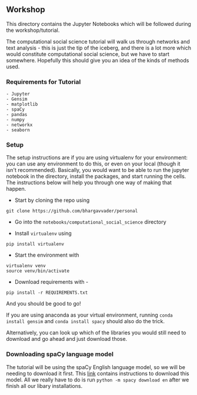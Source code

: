 ## Workshop

This directory contains the Jupyter Notebooks which will be followed during the workshop/tutorial.

The computational social science tutorial will walk us through networks and text analysis - this is just the tip of the iceberg, and there is a lot more which would constitute computational social science, but we have to start somewhere. Hopefully this should give you an idea of the kinds of methods used.

### Requirements for Tutorial

```
- Jupyter
- Gensim 
- matplotlib
- spaCy
- pandas
- numpy
- networkx
- seaborn
```


### Setup

The setup instructions are if you are using virtualenv for your environment: you can use any environment to do this, or even on your local (though it isn't recommended). Basically, you would want to be able to run the jupyter notebook in the directory, install the packages, and start running the cells. The instructions below will help you through one way of making that happen.

- Start by cloning the repo using

`git clone https://github.com/bhargavvader/personal`

- Go into the `notebooks/computational_social_science` directory

- Install `virtualenv` using

`pip install virtualenv`

- Start the environment with

```
virtualenv venv
source venv/bin/activate
```

- Download requirements with -

`pip install -r REQUIREMENTS.txt`

And you should be good to go!

If you are using anaconda as your virtual environment, running `conda install gensim` and `conda install spacy` should also do the trick.

Alternatively, you can look up which of the libraries you would still need to download and go ahead and just download those.

### Downloading spaCy language model

The tutorial will be using the spaCy English language model, so we will be needing to download it first.
This [link](https://spacy.io/usage/models) contains instructions to download this model.
All we really have to do is run `python -m spacy download en` after we finish all our libary installations.
